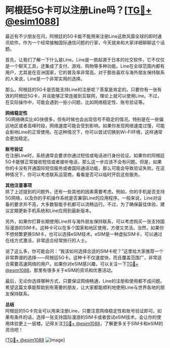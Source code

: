 # 阿根廷5G卡可以注册Line吗？[[TG💪+ @esim1088](https://t.me/s/esim1088)]

最近有不少朋友在问，阿根廷的5G卡能不能用来注册Line这款风靡全球的即时通讯软件。作为一个经常接触国际通信问题的行家，今天就来和大家详细聊聊这个话题。

首先，让我们了解一下什么是Line。Line是一款起源于日本的社交软件，它不仅仅是一个聊天工具，还集成了支付、游戏、购物等多种功能。Line在全球范围内都有用户，尤其是在亚洲国家，它的普及率非常高。对于那些喜欢与海外朋友保持联系的人来说，Line是一个非常实用的选择。

那么，阿根廷的5G卡是否能支持Line的注册呢？答案是肯定的。只要你有一张有效的阿根廷5G卡，并且能够正常连接到互联网，理论上就可以使用Line。不过，在实际操作中，可能会遇到一些小问题，比如网络稳定性、账号验证等。

**网络稳定性**  
5G网络确实比4G快很多，但有时候也会出现信号不稳定的情况。特别是在一些偏远地区或者高峰时段，网络速度可能会受到影响。如果你发现网络速度过慢，可能会影响Line的正常使用。在这种情况下，你可以尝试切换到Wi-Fi环境，这样通常会更加稳定。

**账号验证**  
在注册Line时，系统通常会要求你通过短信或电话进行身份验证。如果你的阿根廷5G卡能够正常接收短信或者接听电话，那么这一步应该不会有问题。但是，如果你的卡没有开通国际短信服务或者国际通话功能，那么可能会导致验证失败。在这种情况下，你可以考虑联系运营商，看看是否可以临时开启这些服务。

**其他注意事项**  
除了上述提到的问题外，还有一些其他的因素需要考虑。例如，你的手机是否支持5G网络，以及你的手机操作系统是否兼容Line的应用程序。一般来说，Line对设备的要求并不高，大多数智能手机都可以流畅运行。不过，为了确保最佳体验，建议定期更新手机系统和Line应用到最新版本。

另外，如果你打算长期使用Line并与海外朋友保持联系，可以考虑购买一张支持国际漫游的SIM卡。这种卡可以在多个国家和地区使用，方便又灵活。当然，如果你不想频繁更换SIM卡，也可以选择eSIM技术。eSIM是一种虚拟SIM卡，可以通过在线方式激活，非常适合经常旅行的人士。

说了这么多，你可能会问：“我该如何选择合适的SIM卡呢？”这里给大家推荐一个非常靠谱的选择——阿根廷5G卡。这种卡不仅速度快，而且覆盖范围广，非常适合需要高速网络的用户。如果你对eSIM感兴趣，可以关注一下[TG💪+ @esim1088](https://t.me/s/esim1088)，那里有很多关于eSIM的资讯和优惠活动。

最后，无论你选择哪种方式，只要保证网络畅通，Line的注册和使用都不成问题。希望这篇文章能帮助到有需要的朋友，让大家都能顺利地使用Line与世界各地的朋友保持联系。

**总结**  
阿根廷的5G卡完全可以用来注册Line，只要注意网络稳定性和账号验证即可。如果有条件的话，选择一张支持国际漫游的SIM卡或者尝试eSIM技术，会让你的使用体验更上一层楼。记得关注[TG💪+ @esim1088](https://t.me/s/esim1088)，了解更多关于SIM卡和eSIM的资讯吧！

[[TG💪+ @esim1088](https://t.me/s/esim1088) ![Image](https://i.postimg.cc/4NQfJmqS/Snipaste-2025-05-13-00-14-12.png)]